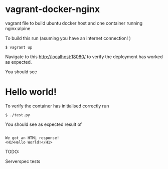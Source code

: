 # vagrant-docker-nginx
vagrant file to build ubuntu docker host and one container running nginx:alpine

To build this run (asuming you have an internet connection! )

```
$ vagrant up
```

Navigate to this [http://localhost:18080/]( http://localhost:18080 ) to verify the deployment has worked as expected.

You should see

# Hello world!


To verify the container has initialised correctly run

```
$ ./test.py

```


You should see as expected result of

```

We got an HTML response!
<H1>Hello World!</H1>
```

TODO:

Serverspec tests